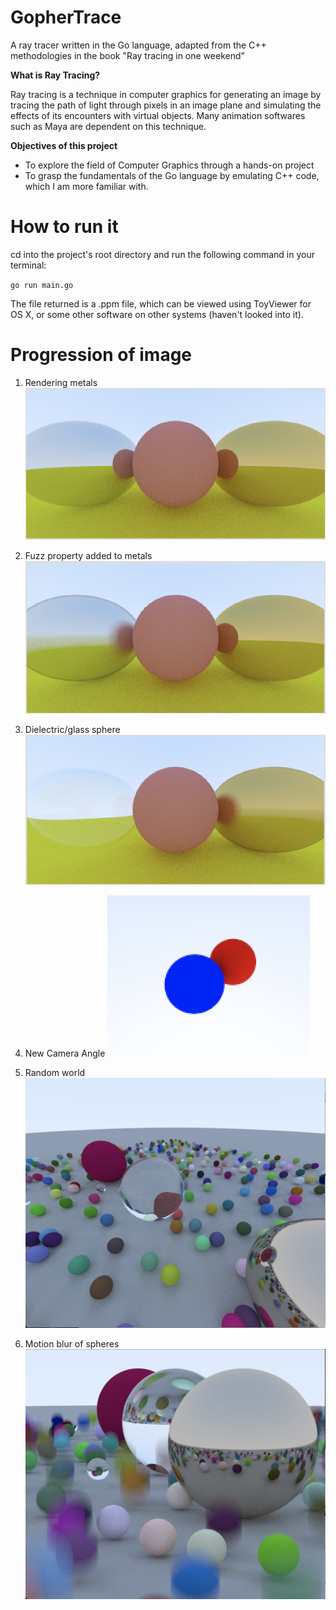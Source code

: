 # GopherTrace
A ray tracer written in the Go language, adapted from the C++ methodologies in the book "Ray tracing in one weekend"

**What is Ray Tracing?**

Ray tracing is a technique in computer graphics for generating an image by tracing the path of light through pixels in an image plane and simulating the effects of its encounters with virtual objects. Many animation softwares such as Maya are dependent on this technique.

**Objectives of this project**

- To explore the field of Computer Graphics through a hands-on project
- To grasp the fundamentals of the Go language by emulating C++ code, which I am more familiar with.

# How to run it

cd into the project's root directory and run the following command in your terminal:

`go run main.go`

The file returned is a .ppm file, which can be viewed using ToyViewer for OS X, or some other software on other systems (haven't looked into it).

# Progression of image

1. Rendering metals
![alt text](https://raw.githubusercontent.com/ashwin9798/Gopher-Trace/master/images/currentImage.png)

2. Fuzz property added to metals
![alt text](https://raw.githubusercontent.com/ashwin9798/Gopher-Trace/master/images/image2.png)

3. Dielectric/glass sphere
![alt text](https://raw.githubusercontent.com/ashwin9798/Gopher-Trace/master/images/image3.png)

4. New Camera Angle
![alt text](https://raw.githubusercontent.com/ashwin9798/Gopher-Trace/master/images/image4.png)

5. Random world
![alt text](https://raw.githubusercontent.com/ashwin9798/Gopher-Trace/master/images/image5.png)

6. Motion blur of spheres
![alt text](https://raw.githubusercontent.com/ashwin9798/Gopher-Trace/master/images/image6.png)
